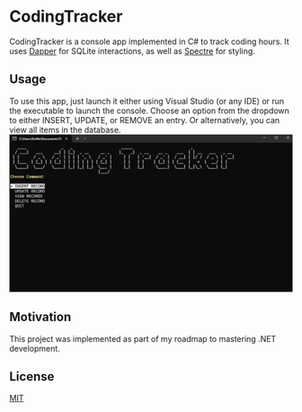 # CodingTracker
CodingTracker is a console app implemented in C# to track coding hours. It uses [Dapper](https://www.learndapper.com) for SQLite interactions, as well as [Spectre](spectreconsole.net) for styling.
## Usage
To use this app, just launch it either using Visual Studio (or any IDE) or run the executable to launch the console. Choose an option from the dropdown to either INSERT, UPDATE, or REMOVE an entry. Or alternatively, you can view all items in the database.
![alt text](image.png)
## Motivation
This project was implemented as part of my roadmap to mastering .NET development.
## License
[MIT](https://choosealicense.com/licenses/mit/)